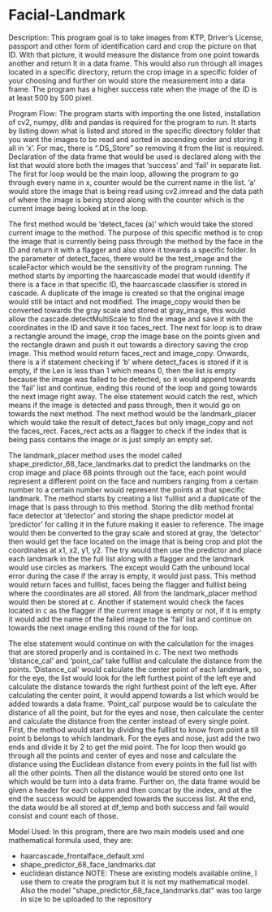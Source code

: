 # Facial-Landmark

Description: This program goal is to take images from KTP, Driver’s License, passport and other form of identification card and crop the picture on that ID. With that picture, it would measure the distance from one point towards another and return It in a data frame. This would also run through all images located in a specific directory, return the crop image in a specific 
folder of your choosing and further on would store the measurement into a data frame. The program has a higher success rate when the image of the ID is at least 500 by 500 pixel.

Program Flow:
The program starts with importing the one listed, installation of cv2, numpy, dlib and pandas is required for the program to run. It starts by listing down what is listed and stored in the specific directory folder that you want the images to be read and sorted in ascending order and storing it all in ‘x’. For mac, there is “.DS_Store” so removing it from the list is required. Declaration of the data frame that would be used is declared along with the list that would store both the images that ‘success’ and ‘fail' in separate list. The first for loop would be the main loop, allowing the program to go through every name in x, counter would be the current name in the list. ‘a’ would store the image that is being read using cv2.imread and the data path of where the image is being stored along with the counter which is the current image being looked at in the loop. 

The first method would be ‘detect_faces (a)’ which would take the stored current image to the method. The purpose of this specific method is to crop the image that is currently being pass through the method by the face in the ID and return it with a flagger and also store it towards a specific folder. In the parameter of detect_faces, there would be the test_image and the scaleFactor which would be the sensitivity of the program running. The method starts by importing the haarcascade model that would identify if there is a face in that specific ID, the haarcascade classifier is stored in cascade. A duplicate of the image is created so that the original image would still be intact and not modified. The image_copy would then be converted towards the gray scale and stored at gray_image, this would allow the cascade.detectMultiScale to find the image and save it with the coordinates in the ID and save it too faces_rect. The next for loop is to draw a rectangle around the image, crop the image base on the points given and the rectangle drawn and push it out towards a directory saving the crop image. This method would return faces_rect and image_copy. Onwards, there is a if statement checking if ‘b’ where detect_faces is stored if it is empty, if the Len is less than 1 which means 0, then the list is empty because the image was failed to be detected, so it would append towards the ‘fail’ list and continue, ending this round of the loop and going towards the next image right away. The else statement would catch the rest, which means if the image is detected and pass through, then it would go on towards the next method. The next method would be the landmark_placer which would take the result of detect_faces but only image_copy and not the faces_rect. Faces_rect acts as a flagger to check if the index that is being pass contains the image or is just simply an empty set. 

The landmark_placer method uses the model called shape_predictor_68_face_landmarks.dat to predict the landmarks on the crop image and place 68 points through out the face, each point would represent a different point on the face and numbers ranging from a certain number to a certain number would represent the points at that specific landmark. The method starts by creating a list ‘fulllist and a duplicate of the image that is pass through to this method. Storing the dlib method frontal face detector at ‘detector’ and storing the shape predictor model at ‘predictor’ for calling it in the future making it easier to reference. The image would then be converted to the gray scale and stored at gray, the ‘detector’ then would get the face located on the image that is being crop and plot the coordinates at x1, x2, y1, y2. The try would then use the predictor and place each landmark in the the full list along with a flagger and the landmark would use circles as markers. The except would Cath the unbound local error during the case if the array is empty, it would just pass. This method would return faces and fulllist, faces being the flagger and fulllist being where the coordinates are all stored. All from the landmark_placer method would then be stored at c. Another if statement would check the faces located in c as the flagger if the current image is empty or not, if it is empty it would add the name of the failed image to the ‘fail’ list and continue on towards the next image ending this round of the for loop.

The else statement would continue on with the calculation for the images that are stored properly and is contained in c.  The next two methods ‘distance_cal’ and ‘point_cal’ take fulllist and calculate the distance from the points. ‘Distance_cal’ would calculate the center point of each landmark, so for the eye, the list would look for the left furthest point of the left eye and calculate the distance towards the right furthest point of the left eye. After calculating the center point, it would append towards a list which would be added towards a data frame. ‘Point_cal’ purpose would be to calculate the distance of all the point, but for the eyes and nose, then calculate the center and calculate the distance from the center instead of every single point. First, the method would start by dividing the fulllist to know from point a till point b belongs to which landmark. For the eyes and nose, just add the two ends and divide it by 2 to get the mid point. The for loop then would go through all the points and center of eyes and nose and calculate the distance using the Euclidean distance from every points in the full list with all the other points. Then all the distance would be stored onto one list which would be turn into a data frame. Further on, the data frame would be given a header for each column and then concat by the index, and at the end the success would be appended towards the success list. At the end, the data would be all stored at df_temp and both success and fail would consist and count each of those. 

Model Used:
In this program, there are two main models used and one mathematical formula used, they are:
-  haarcascade_frontalface_default.xml
-  shape_predictor_68_face_landmarks.dat
-  euclidean distance
NOTE: These are existing models available online, I use them to create the program but it is not my mathematical model. Also the model "shape_predictor_68_face_landmarks.dat" was too large in size to be uploaded to the repository

